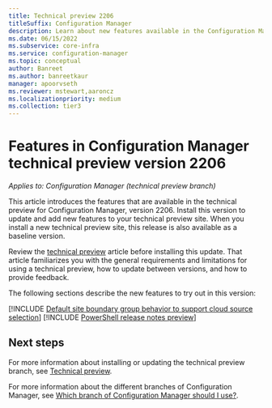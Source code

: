 ```yaml
---
title: Technical preview 2206
titleSuffix: Configuration Manager
description: Learn about new features available in the Configuration Manager technical preview branch version 2206.
ms.date: 06/15/2022
ms.subservice: core-infra
ms.service: configuration-manager
ms.topic: conceptual
author: Banreet
ms.author: banreetkaur
manager: apoorvseth
ms.reviewer: mstewart,aaroncz 
ms.localizationpriority: medium
ms.collection: tier3
---
```


# Features in Configuration Manager technical preview version 2206

*Applies to: Configuration Manager (technical preview branch)*

This article introduces the features that are available in the technical preview for Configuration Manager, version 2206. Install this version to update and add new features to your technical preview site.<!-- baseline only statement: --> When you install a new technical preview site, this release is also available as a baseline version.

Review the [technical preview](../technical-preview.md) article before installing this update. That article familiarizes you with the general requirements and limitations for using a technical preview, how to update between versions, and how to provide feedback.

The following sections describe the new features to try out in this version:

<!-- [!INCLUDE [Example feature name](includes/2206/1234567.md)] -->

[!INCLUDE [Default site boundary group behavior to support cloud source selection](includes/2206/10674394.md)]
[!INCLUDE [PowerShell release notes preview](includes/2206/14431761.md)]


<!-- ## General known issues  -->

<!--  [!INCLUDE [11018755](includes/2112/known-issue-11018755.md)] -->
## Next steps

For more information about installing or updating the technical preview branch, see [Technical preview](../technical-preview.md).

For more information about the different branches of Configuration Manager, see [Which branch of Configuration Manager should I use?](../../understand/which-branch-should-i-use.md).
